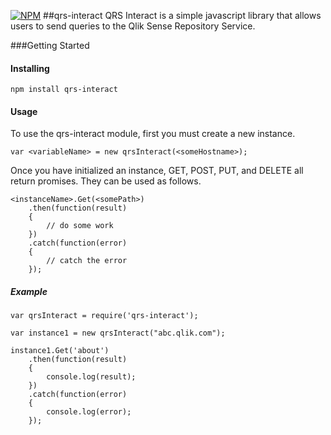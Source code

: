[![NPM](https://nodei.co/npm/qrs-interact.png)](https://nodei.co/npm/qrs-interact/)
##qrs-interact
QRS Interact is a simple javascript library that allows users to send queries to the Qlik Sense Repository Service.

###Getting Started

####   Installing
```npm install qrs-interact```


####   Usage
To use the qrs-interact module, first you must create a new instance.
```
var <variableName> = new qrsInteract(<someHostname>);
```

Once you have initialized an instance, GET, POST, PUT, and DELETE all return promises. They can be used as follows.
```
<instanceName>.Get(<somePath>)
    .then(function(result)
    {
        // do some work
    })
    .catch(function(error)
    {
        // catch the error
    });
```

#####   Example
```
var qrsInteract = require('qrs-interact');

var instance1 = new qrsInteract("abc.qlik.com");

instance1.Get('about')
    .then(function(result)
    {
        console.log(result);
    })
    .catch(function(error)
    {
        console.log(error);
    });
```
